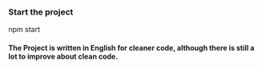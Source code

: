 ### Start the project

npm start

#### The Project is written in English for cleaner code, although there is still a lot to improve about clean code. 
